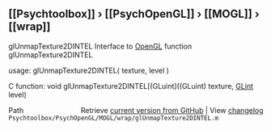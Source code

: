 ## [[Psychtoolbox]] &#8250; [[PsychOpenGL]] &#8250; [[MOGL]] &#8250; [[wrap]]

glUnmapTexture2DINTEL  Interface to [OpenGL](OpenGL) function glUnmapTexture2DINTEL  
  
usage:  glUnmapTexture2DINTEL( texture, level )  
  
C function:  void glUnmapTexture2DINTEL[(GLuint]((GLuint) texture, [GLint](GLint) level)  




<div class="code_header" style="text-align:right;">
  <span style="float:left;">Path&nbsp;&nbsp;</span> <span class="counter">Retrieve <a href=
  "https://raw.github.com/Psychtoolbox-3/Psychtoolbox-3/beta/Psychtoolbox/PsychOpenGL/MOGL/wrap/glUnmapTexture2DINTEL.m">current version from GitHub</a> | View <a href=
  "https://github.com/Psychtoolbox-3/Psychtoolbox-3/commits/beta/Psychtoolbox/PsychOpenGL/MOGL/wrap/glUnmapTexture2DINTEL.m">changelog</a></span>
</div>
<div class="code">
  <code>Psychtoolbox/PsychOpenGL/MOGL/wrap/glUnmapTexture2DINTEL.m</code>
</div>

